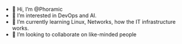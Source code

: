 - 👋 Hi, I’m @Phoramic
- 👀 I’m interested in DevOps and AI.
- 🌱 I’m currently learning Linux, Networks, how the IT infrastructure works.
- 💞️ I’m looking to collaborate on like-minded people


<!---
Phoramic/Phoramic is a ✨ special ✨ repository because its `README.md` (this file) appears on your GitHub profile.
You can click the Preview link to take a look at your changes.
--->
